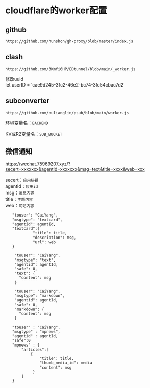 # cloudflare的worker配置

## github
```
https://github.com/hunshcn/gh-proxy/blob/master/index.js
```
## clash
```
https://github.com/3Kmfi6HP/EDtunnel/blob/main/_worker.js
```

修改uuid  
let userID = 'cae9d245-31c2-46e2-bc74-3fc54cbac7d2'

## subconverter
```
https://github.com/bulianglin/psub/blob/main/worker.js
```

环境变量名：`BACKEND`

KV或R2变量名：`SUB_BUCKET`

## 微信通知
https://wechat.75969207.xyz/?secert=xxxxxxx&agentId=xxxxxxx&msg=text&title=xxxx&web=xxx

secert：`应用秘钥`  
agentId：`应用id`  
msg：`消息内容`  
title：`主题内容`  
web：`网站内容`

```
   "touser": "CaiYang",
   "msgtype": "textcard",
   "agentid": agentId,
   "textcard":{
            "title": title,
            "description": msg,
            "url": web
   }
```
```
    "touser": "CaiYang",
    "msgtype": "text",
    "agentid": agentId,
    "safe": 0,
    "text": {
      "content": msg
    }
```
```
    "touser": "CaiYang",
    "msgtype": "markdown",
    "agentid": agentId,
    "safe": 0,
    "markdown": {
      "content": msg
    }
```
```
   "touser" : "CaiYang",
   "msgtype" : "mpnews",
   "agentid" : agentId,
   "safe":0
   "mpnews" : {
       "articles":[
           {
               "title": title,
               "thumb_media_id": media
               "content": msg
            }
       ]
   }
```
